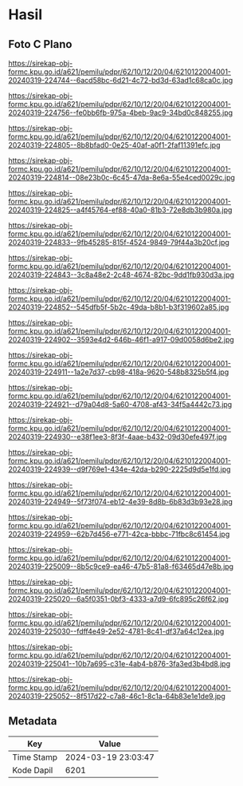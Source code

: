 # Hasil

## Foto C Plano

https://sirekap-obj-formc.kpu.go.id/a621/pemilu/pdpr/62/10/12/20/04/6210122004001-20240319-224744--6acd58bc-6d21-4c72-bd3d-63ad1c68ca0c.jpg

https://sirekap-obj-formc.kpu.go.id/a621/pemilu/pdpr/62/10/12/20/04/6210122004001-20240319-224756--fe0bb6fb-975a-4beb-9ac9-34bd0c848255.jpg

https://sirekap-obj-formc.kpu.go.id/a621/pemilu/pdpr/62/10/12/20/04/6210122004001-20240319-224805--8b8bfad0-0e25-40af-a0f1-2faf11391efc.jpg

https://sirekap-obj-formc.kpu.go.id/a621/pemilu/pdpr/62/10/12/20/04/6210122004001-20240319-224814--08e23b0c-6c45-47da-8e6a-55e4ced0029c.jpg

https://sirekap-obj-formc.kpu.go.id/a621/pemilu/pdpr/62/10/12/20/04/6210122004001-20240319-224825--a4f45764-ef88-40a0-81b3-72e8db3b980a.jpg

https://sirekap-obj-formc.kpu.go.id/a621/pemilu/pdpr/62/10/12/20/04/6210122004001-20240319-224833--9fb45285-815f-4524-9849-79f44a3b20cf.jpg

https://sirekap-obj-formc.kpu.go.id/a621/pemilu/pdpr/62/10/12/20/04/6210122004001-20240319-224843--3c8a48e2-2c48-4674-82bc-9dd1fb930d3a.jpg

https://sirekap-obj-formc.kpu.go.id/a621/pemilu/pdpr/62/10/12/20/04/6210122004001-20240319-224852--545dfb5f-5b2c-49da-b8b1-b3f319602a85.jpg

https://sirekap-obj-formc.kpu.go.id/a621/pemilu/pdpr/62/10/12/20/04/6210122004001-20240319-224902--3593e4d2-646b-46f1-a917-09d0058d6be2.jpg

https://sirekap-obj-formc.kpu.go.id/a621/pemilu/pdpr/62/10/12/20/04/6210122004001-20240319-224911--1a2e7d37-cb98-418a-9620-548b8325b5f4.jpg

https://sirekap-obj-formc.kpu.go.id/a621/pemilu/pdpr/62/10/12/20/04/6210122004001-20240319-224921--d79a04d8-5a60-4708-af43-34f5a4442c73.jpg

https://sirekap-obj-formc.kpu.go.id/a621/pemilu/pdpr/62/10/12/20/04/6210122004001-20240319-224930--e38f1ee3-8f3f-4aae-b432-09d30efe497f.jpg

https://sirekap-obj-formc.kpu.go.id/a621/pemilu/pdpr/62/10/12/20/04/6210122004001-20240319-224939--d9f769e1-434e-42da-b290-2225d9d5e1fd.jpg

https://sirekap-obj-formc.kpu.go.id/a621/pemilu/pdpr/62/10/12/20/04/6210122004001-20240319-224949--5f73f074-eb12-4e39-8d8b-6b83d3b93e28.jpg

https://sirekap-obj-formc.kpu.go.id/a621/pemilu/pdpr/62/10/12/20/04/6210122004001-20240319-224959--62b7d456-e771-42ca-bbbc-71fbc8c61454.jpg

https://sirekap-obj-formc.kpu.go.id/a621/pemilu/pdpr/62/10/12/20/04/6210122004001-20240319-225009--8b5c9ce9-ea46-47b5-81a8-f63465d47e8b.jpg

https://sirekap-obj-formc.kpu.go.id/a621/pemilu/pdpr/62/10/12/20/04/6210122004001-20240319-225020--6a5f0351-0bf3-4333-a7d9-6fc895c26f62.jpg

https://sirekap-obj-formc.kpu.go.id/a621/pemilu/pdpr/62/10/12/20/04/6210122004001-20240319-225030--fdff4e49-2e52-4781-8c41-df37a64c12ea.jpg

https://sirekap-obj-formc.kpu.go.id/a621/pemilu/pdpr/62/10/12/20/04/6210122004001-20240319-225041--10b7a695-c31e-4ab4-b876-3fa3ed3b4bd8.jpg

https://sirekap-obj-formc.kpu.go.id/a621/pemilu/pdpr/62/10/12/20/04/6210122004001-20240319-225052--8f517d22-c7a8-46c1-8c1a-64b83e1e1de9.jpg


## Metadata

| Key        | Value               |
| ---------- | ------------------- |
| Time Stamp | 2024-03-19 23:03:47 |
| Kode Dapil | 6201                |




